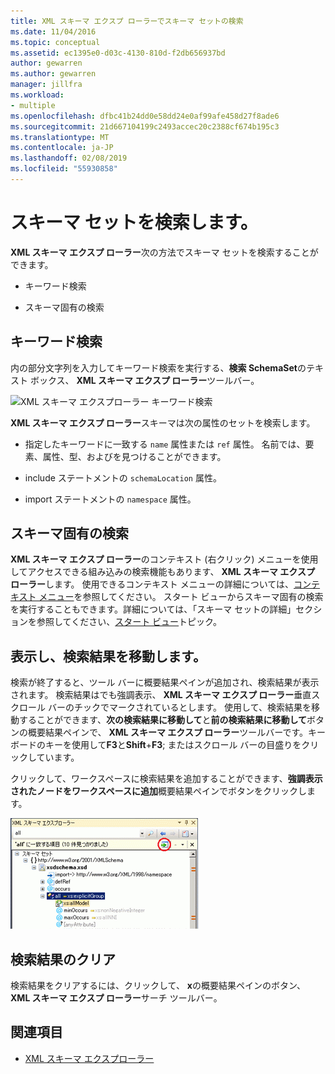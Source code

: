 ```yaml
---
title: XML スキーマ エクスプ ローラーでスキーマ セットの検索
ms.date: 11/04/2016
ms.topic: conceptual
ms.assetid: ec1395e0-d03c-4130-810d-f2db656937bd
author: gewarren
ms.author: gewarren
manager: jillfra
ms.workload:
- multiple
ms.openlocfilehash: dfbc41b24dd0e58dd24e0af99afe458d27f8ade6
ms.sourcegitcommit: 21d667104199c2493accec20c2388cf674b195c3
ms.translationtype: MT
ms.contentlocale: ja-JP
ms.lasthandoff: 02/08/2019
ms.locfileid: "55930858"
---
```

# <a name="search-the-schema-set"></a>スキーマ セットを検索します。

**XML スキーマ エクスプ ローラー**次の方法でスキーマ セットを検索することができます。

-   キーワード検索

-   スキーマ固有の検索

## <a name="keyword-search"></a>キーワード検索

 内の部分文字列を入力してキーワード検索を実行する、**検索 SchemaSet**のテキスト ボックス、 **XML スキーマ エクスプ ローラー**ツールバー。

 ![XML スキーマ エクスプローラー キーワード検索](../xml-tools/media/schemaexplorersearch.gif)

 **XML スキーマ エクスプ ローラー**スキーマは次の属性のセットを検索します。

-   指定したキーワードに一致する `name` 属性または `ref` 属性。 名前では、要素、属性、型、およびを見つけることができます。

-   include ステートメントの `schemaLocation` 属性。

-   import ステートメントの `namespace` 属性。

## <a name="schema-specific-search"></a>スキーマ固有の検索

 **XML スキーマ エクスプ ローラー**のコンテキスト (右クリック) メニューを使用してアクセスできる組み込みの検索機能もあります、 **XML スキーマ エクスプ ローラー**します。 使用できるコンテキスト メニューの詳細については、[コンテキスト メニュー](../xml-tools/context-menus-xml-schema-explorer.md)を参照してください。 スタート ビューからスキーマ固有の検索を実行することもできます。詳細については、「スキーマ セットの詳細」セクションを参照してください、[スタート ビュー](../xml-tools/start-view.md)トピック。

## <a name="display-and-navigate-search-results"></a>表示し、検索結果を移動します。

 検索が終了すると、ツール バーに概要結果ペインが追加され、検索結果が表示されます。 検索結果はでも強調表示、 **XML スキーマ エクスプ ローラー**垂直スクロール バーのチックでマークされているとします。 使用して、検索結果を移動することができます、**次の検索結果に移動して**と**前の検索結果に移動して**ボタンの概要結果ペインで、 **XML スキーマ エクスプ ローラー**ツールバーです。キーボードのキーを使用して**F3**と**Shift**+**F3**; またはスクロール バーの目盛りをクリックしています。

 クリックして、ワークスペースに検索結果を追加することができます、**強調表示されたノードをワークスペースに追加**概要結果ペインでボタンをクリックします。

 ![XML スキーマ エクスプローラー検索結果](../xml-tools/media/schemaexplorersearchresult.gif)

## <a name="clear-search-results"></a>検索結果のクリア

 検索結果をクリアするには、クリックして、 **x**の概要結果ペインのボタン、 **XML スキーマ エクスプ ローラー**サーチ ツールバー。

## <a name="see-also"></a>関連項目

- [XML スキーマ エクスプローラー](../xml-tools/xml-schema-explorer.md)